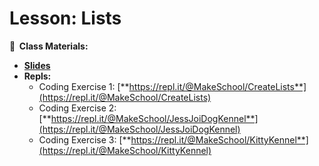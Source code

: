 <!-- .slide: data-background="./Images/header.svg" data-background-repeat="none" data-background-size="40% 40%" data-background-position="center 10%" class="header" -->
# Lesson: Lists

<!-- Put a link to the slides so that students can find them -->

**📝 &nbsp;Class Materials:** 
  <!-- Put a link to the slides -->
* [**Slides**](https://docs.google.com/presentation/d/149BT-FQTgYIrJ4NZzcHc6C37QcOZ3MweP9Cg6JC_REY/edit?usp=sharing)
* **Repls:**
  * Coding Exercise 1: [**https://repl.it/@MakeSchool/CreateLists**](https://repl.it/@MakeSchool/CreateLists)
  * Coding Exercise 2: [**https://repl.it/@MakeSchool/JessJoiDogKennel**](https://repl.it/@MakeSchool/JessJoiDogKennel)
  * Coding Exercise 3: [**https://repl.it/@MakeSchool/KittyKennel**](https://repl.it/@MakeSchool/KittyKennel)

<!-- > -->
